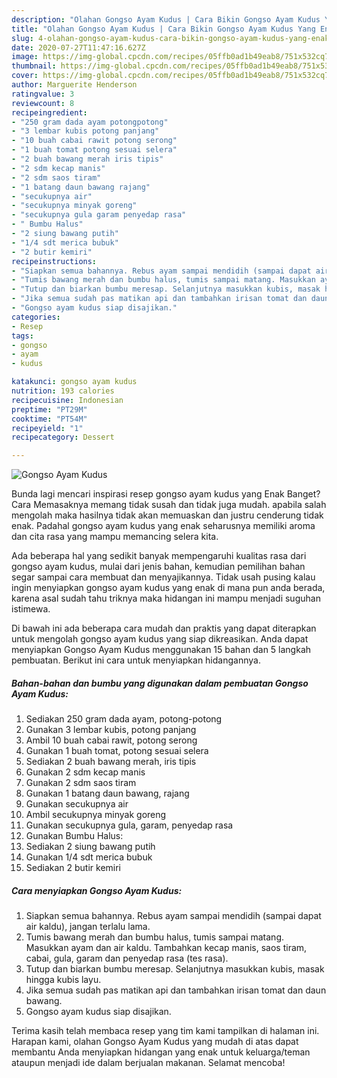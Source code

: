 ```yaml
---
description: "Olahan Gongso Ayam Kudus | Cara Bikin Gongso Ayam Kudus Yang Enak Banget"
title: "Olahan Gongso Ayam Kudus | Cara Bikin Gongso Ayam Kudus Yang Enak Banget"
slug: 4-olahan-gongso-ayam-kudus-cara-bikin-gongso-ayam-kudus-yang-enak-banget
date: 2020-07-27T11:47:16.627Z
image: https://img-global.cpcdn.com/recipes/05ffb0ad1b49eab8/751x532cq70/gongso-ayam-kudus-foto-resep-utama.jpg
thumbnail: https://img-global.cpcdn.com/recipes/05ffb0ad1b49eab8/751x532cq70/gongso-ayam-kudus-foto-resep-utama.jpg
cover: https://img-global.cpcdn.com/recipes/05ffb0ad1b49eab8/751x532cq70/gongso-ayam-kudus-foto-resep-utama.jpg
author: Marguerite Henderson
ratingvalue: 3
reviewcount: 8
recipeingredient:
- "250 gram dada ayam potongpotong"
- "3 lembar kubis potong panjang"
- "10 buah cabai rawit potong serong"
- "1 buah tomat potong sesuai selera"
- "2 buah bawang merah iris tipis"
- "2 sdm kecap manis"
- "2 sdm saos tiram"
- "1 batang daun bawang rajang"
- "secukupnya air"
- "secukupnya minyak goreng"
- "secukupnya gula garam penyedap rasa"
- " Bumbu Halus"
- "2 siung bawang putih"
- "1/4 sdt merica bubuk"
- "2 butir kemiri"
recipeinstructions:
- "Siapkan semua bahannya. Rebus ayam sampai mendidih (sampai dapat air kaldu), jangan terlalu lama."
- "Tumis bawang merah dan bumbu halus, tumis sampai matang. Masukkan ayam dan air kaldu. Tambahkan kecap manis, saos tiram, cabai, gula, garam dan penyedap rasa (tes rasa)."
- "Tutup dan biarkan bumbu meresap. Selanjutnya masukkan kubis, masak hingga kubis layu."
- "Jika semua sudah pas matikan api dan tambahkan irisan tomat dan daun bawang."
- "Gongso ayam kudus siap disajikan."
categories:
- Resep
tags:
- gongso
- ayam
- kudus

katakunci: gongso ayam kudus 
nutrition: 193 calories
recipecuisine: Indonesian
preptime: "PT29M"
cooktime: "PT54M"
recipeyield: "1"
recipecategory: Dessert

---
```



![Gongso Ayam Kudus](https://img-global.cpcdn.com/recipes/05ffb0ad1b49eab8/751x532cq70/gongso-ayam-kudus-foto-resep-utama.jpg)

Bunda lagi mencari inspirasi resep gongso ayam kudus yang Enak Banget? Cara Memasaknya memang tidak susah dan tidak juga mudah. apabila salah mengolah maka hasilnya tidak akan memuaskan dan justru cenderung tidak enak. Padahal gongso ayam kudus yang enak seharusnya memiliki aroma dan cita rasa yang mampu memancing selera kita.



Ada beberapa hal yang sedikit banyak mempengaruhi kualitas rasa dari gongso ayam kudus, mulai dari jenis bahan, kemudian pemilihan bahan segar sampai cara membuat dan menyajikannya. Tidak usah pusing kalau ingin menyiapkan gongso ayam kudus yang enak di mana pun anda berada, karena asal sudah tahu triknya maka hidangan ini mampu menjadi suguhan istimewa.


Di bawah ini ada beberapa cara mudah dan praktis yang dapat diterapkan untuk mengolah gongso ayam kudus yang siap dikreasikan. Anda dapat menyiapkan Gongso Ayam Kudus menggunakan 15 bahan dan 5 langkah pembuatan. Berikut ini cara untuk menyiapkan hidangannya.

<!--inarticleads1-->

##### Bahan-bahan dan bumbu yang digunakan dalam pembuatan Gongso Ayam Kudus:

1. Sediakan 250 gram dada ayam, potong-potong
1. Gunakan 3 lembar kubis, potong panjang
1. Ambil 10 buah cabai rawit, potong serong
1. Gunakan 1 buah tomat, potong sesuai selera
1. Sediakan 2 buah bawang merah, iris tipis
1. Gunakan 2 sdm kecap manis
1. Gunakan 2 sdm saos tiram
1. Gunakan 1 batang daun bawang, rajang
1. Gunakan secukupnya air
1. Ambil secukupnya minyak goreng
1. Gunakan secukupnya gula, garam, penyedap rasa
1. Gunakan  Bumbu Halus:
1. Sediakan 2 siung bawang putih
1. Gunakan 1/4 sdt merica bubuk
1. Sediakan 2 butir kemiri




<!--inarticleads2-->

##### Cara menyiapkan Gongso Ayam Kudus:

1. Siapkan semua bahannya. Rebus ayam sampai mendidih (sampai dapat air kaldu), jangan terlalu lama.
1. Tumis bawang merah dan bumbu halus, tumis sampai matang. Masukkan ayam dan air kaldu. Tambahkan kecap manis, saos tiram, cabai, gula, garam dan penyedap rasa (tes rasa).
1. Tutup dan biarkan bumbu meresap. Selanjutnya masukkan kubis, masak hingga kubis layu.
1. Jika semua sudah pas matikan api dan tambahkan irisan tomat dan daun bawang.
1. Gongso ayam kudus siap disajikan.




Terima kasih telah membaca resep yang tim kami tampilkan di halaman ini. Harapan kami, olahan Gongso Ayam Kudus yang mudah di atas dapat membantu Anda menyiapkan hidangan yang enak untuk keluarga/teman ataupun menjadi ide dalam berjualan makanan. Selamat mencoba!
